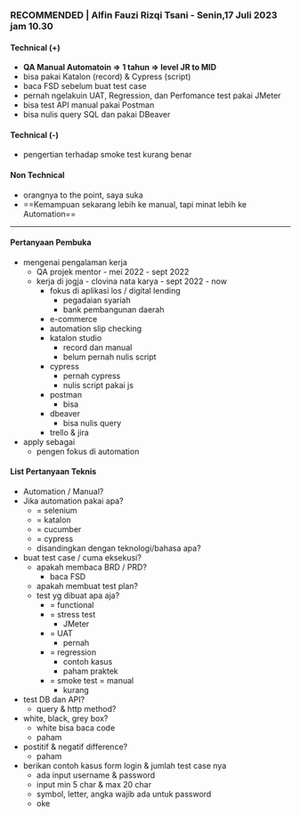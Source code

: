 ### **RECOMMENDED** | Alfin Fauzi Rizqi Tsani - Senin,17 Juli 2023 jam 10.30

#### Technical (+) 

- **QA Manual Automatoin => 1 tahun => level JR to MID**  
- bisa pakai Katalon (record) & Cypress (script)
- baca FSD sebelum buat test case
- pernah ngelakuin UAT, Regression, dan Perfomance test pakai JMeter
- bisa test API manual pakai Postman
- bisa nulis query SQL dan pakai DBeaver

#### Technical (-)  

- pengertian terhadap smoke test kurang benar

#### Non Technical  

- orangnya to the point, saya suka
- ==Kemampuan sekarang lebih ke manual, tapi minat lebih ke Automation==

---

#### Pertanyaan Pembuka

- mengenai pengalaman kerja
	- QA projek mentor - mei 2022 - sept 2022
	- kerja di jogja - clovina nata karya - sept 2022 - now
		- fokus di aplikasi los / digital lending
			- pegadaian syariah
			- bank pembangunan daerah
		- e-commerce
		- automation slip checking
		- katalon studio
			- record dan manual
			- belum pernah nulis script
		- cypress
			- pernah cypress
			- nulis script pakai js
		- postman
			- bisa
		- dbeaver
			- bisa nulis query
		- trello & jira
- apply sebagai
	- pengen fokus di automation


#### List Pertanyaan Teknis

- Automation / Manual?  
- Jika automation pakai apa?
	- = selenium
	- = katalon
	- = cucumber
	- = cypress
	- disandingkan dengan teknologi/bahasa apa?
- buat test case / cuma eksekusi?
	- apakah membaca BRD / PRD?
		- baca FSD
	- apakah membuat test plan?
	- test yg dibuat apa aja?
		- = functional
		- = stress test
			- JMeter
		- = UAT
			- pernah
		- = regression
			- contoh kasus
			- paham praktek
		- = smoke test = manual
			- kurang
- test DB dan API?
	- query & http method?
- white, black, grey box?
	- white bisa baca code
	- paham
- postitif & negatif difference?
	- paham
- berikan contoh kasus form login & jumlah test case nya
	- ada input username & password
	- input min 5 char & max 20 char
	- symbol, letter, angka wajib ada untuk password
	- oke